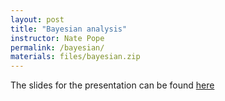 ```yaml
---
layout: post
title: "Bayesian analysis"
instructor: Nate Pope
permalink: /bayesian/
materials: files/bayesian.zip
---
```


The slides for the presentation can be found [here](https://github.com/CCBBatUT/rstats_fall2016/blob/gh-pages/files/bayesian_pres.html)